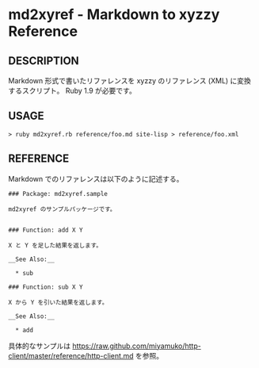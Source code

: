 # md2xyref - Markdown to xyzzy Reference

## DESCRIPTION

Markdown 形式で書いたリファレンスを xyzzy のリファレンス (XML) に変換するスクリプト。
Ruby 1.9 が必要です。

## USAGE

```
> ruby md2xyref.rb reference/foo.md site-lisp > reference/foo.xml
```


## REFERENCE

Markdown でのリファレンスは以下のように記述する。

```
### Package: md2xyref.sample

md2xyref のサンプルパッケージです。


### Function: add X Y

X と Y を足した結果を返します。

__See Also:__

  * sub

### Function: sub X Y

X から Y を引いた結果を返します。

__See Also:__

  * add
```

具体的なサンプルは <https://raw.github.com/miyamuko/http-client/master/reference/http-client.md> を参照。
